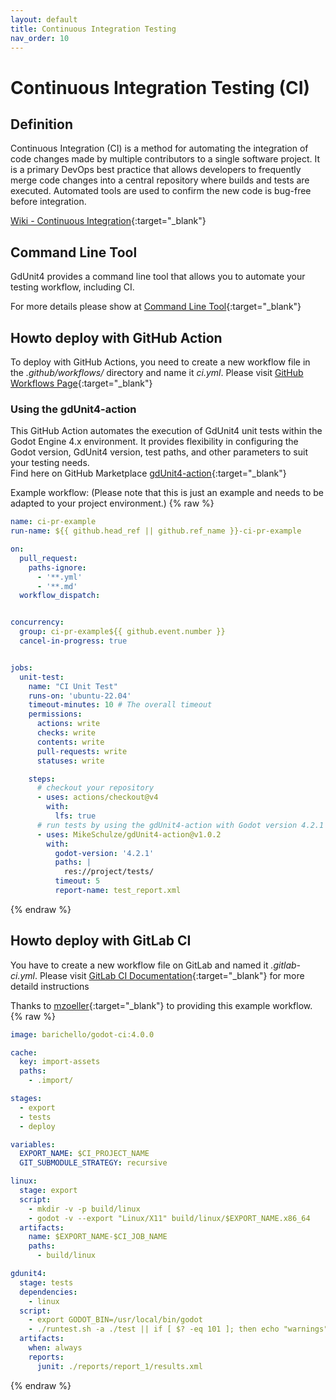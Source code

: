 ```yaml
---
layout: default
title: Continuous Integration Testing
nav_order: 10
---
```


# Continuous Integration Testing (CI)

## Definition

Continuous Integration (CI) is a method for automating the integration of code changes made by multiple contributors to a single software project.
It is a primary DevOps best practice that allows developers to frequently merge code changes into a central repository where builds and tests are executed.
Automated tools are used to confirm the new code is bug-free before integration.

[Wiki - Continuous Integration](https://en.wikipedia.org/wiki/Continuous_integration){:target="_blank"}

## Command Line Tool

GdUnit4 provides a command line tool that allows you to automate your testing workflow, including CI.

For more details please show at [Command Line Tool]({{site.baseurl}}/advanced_testing/cmd){:target="_blank"}

## Howto deploy with GitHub Action

To deploy with GitHub Actions, you need to create a new workflow file in the *\.github/workflows/* directory and name it *ci\.yml*.
Please visit [GitHub Workflows Page](https://docs.github.com/en/actions/using-workflows){:target="_blank"}

### Using the gdUnit4-action

This GitHub Action automates the execution of GdUnit4 unit tests within the Godot Engine 4.x environment.
It provides flexibility in configuring the Godot version, GdUnit4 version, test paths, and other parameters to suit your testing needs.<br>
Find here on GitHub Marketplace [gdUnit4-action](https://github.com/marketplace/actions/gdunit4-test-runner-action){:target="_blank"}

Example workflow: (Please note that this is just an example and needs to be adapted to your project environment.)
{% raw %}
```yaml
name: ci-pr-example
run-name: ${{ github.head_ref || github.ref_name }}-ci-pr-example

on:
  pull_request:
    paths-ignore:
      - '**.yml'
      - '**.md'
  workflow_dispatch:


concurrency:
  group: ci-pr-example${{ github.event.number }}
  cancel-in-progress: true


jobs:
  unit-test:
    name: "CI Unit Test"
    runs-on: 'ubuntu-22.04'
    timeout-minutes: 10 # The overall timeout
    permissions:
      actions: write
      checks: write
      contents: write
      pull-requests: write
      statuses: write

    steps:
      # checkout your repository
      - uses: actions/checkout@v4
        with:
          lfs: true
      # run tests by using the gdUnit4-action with Godot version 4.2.1 and the latest GdUnit4 release 
      - uses: MikeSchulze/gdUnit4-action@v1.0.2
        with:
          godot-version: '4.2.1'
          paths: |
            res://project/tests/
          timeout: 5
          report-name: test_report.xml      
```
{% endraw %}

## Howto deploy with GitLab CI

You have to create a new workflow file on GitLab and named it *\.gitlab-ci\.yml*.
Please visit [GitLab CI Documentation](https://docs.gitlab.com/ee/ci/yaml/gitlab_ci_yaml.html){:target="_blank"} for more detaild instructions

Thanks to [mzoeller](https://github.com/mzoeller){:target="_blank"} to providing this example workflow.
{% raw %}
```yaml
image: barichello/godot-ci:4.0.0

cache:
  key: import-assets
  paths:
    - .import/

stages:
  - export
  - tests
  - deploy

variables:
  EXPORT_NAME: $CI_PROJECT_NAME
  GIT_SUBMODULE_STRATEGY: recursive

linux:
  stage: export
  script:
    - mkdir -v -p build/linux
    - godot -v --export "Linux/X11" build/linux/$EXPORT_NAME.x86_64
  artifacts:
    name: $EXPORT_NAME-$CI_JOB_NAME
    paths:
      - build/linux

gdunit4:
  stage: tests
  dependencies:
    - linux
  script:
    - export GODOT_BIN=/usr/local/bin/godot
    - ./runtest.sh -a ./test || if [ $? -eq 101 ]; then echo "warnings"; elif [ $? -eq 0 ]; then echo "success"; else exit 1; fi
  artifacts:
    when: always
    reports:
      junit: ./reports/report_1/results.xml
```
{% endraw %}
